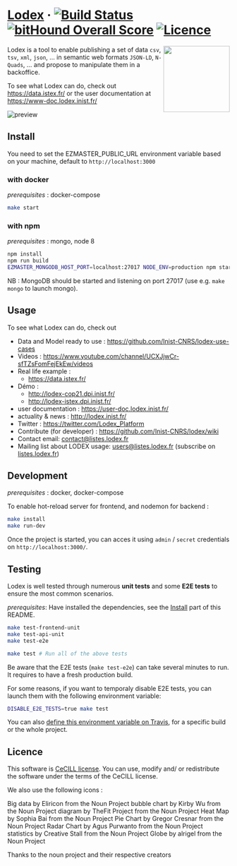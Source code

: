 # [Lodex](http://lodex.inist.fr) &middot; [![Build Status](https://travis-ci.org/Inist-CNRS/lodex.svg?branch=master)](https://travis-ci.org/Inist-CNRS/lodex) [![bitHound Overall Score](https://cdn.rawgit.com/aleen42/badges/master/src/gitbook_1.svg)](https://lodex.gitbooks.io/lodex-user-documentation) [![Licence](https://img.shields.io/badge/licence-CeCILL%202.1-yellow.svg)](http://www.cecill.info)

<img src="https://user-images.githubusercontent.com/7420853/30152932-1794db3c-93b5-11e7-98ab-a7f28d0061cb.png" width=150 align=right>

Lodex is a tool to enable publishing a set of data `csv`, `tsv`, `xml`, `json`, ... in semantic web formats `JSON-LD`, `N-Quads`, ... and propose to manipulate them in a backoffice.

To see what Lodex can do, check out <https://data.istex.fr/> or the user documentation at <https://www-doc.lodex.inist.fr/>

![preview](https://docs.google.com/drawings/d/e/2PACX-1vQA8ze2ktkRLXZB9sNWkft0cUpf_jOJbTfQA7AtzvwsRfswBCuiWwEsI3kvHzAzmZNhz4CxcePQ02cA/pub?w=904&h=581)

## Install

You need to set the EZMASTER_PUBLIC_URL environment variable based on your machine, default to `http://localhost:3000`

### with docker

_prerequisites_ : docker-compose

```bash
make start
```

### with npm

_prerequisites_ : mongo, node 8

```bash
npm install
npm run build
EZMASTER_MONGODB_HOST_PORT=localhost:27017 NODE_ENV=production npm start
```

NB : MongoDB should be started and listening on port 27017 (use e.g. `make
mongo` to launch mongo).

## Usage

To see what Lodex can do, check out

- Data and Model ready to use : <https://github.com/Inist-CNRS/lodex-use-cases>
- Videos : <https://www.youtube.com/channel/UCXJjwCr-sfTZsFomFejEkEw/videos>
- Real life example :
  - <https://data.istex.fr/>
- Démo :
  - <http://lodex-cop21.dpi.inist.fr/>
  - <http://lodex-istex.dpi.inist.fr/>
- user documentation : <https://user-doc.lodex.inist.fr/>
- actuality & news : <http://lodex.inist.fr/>
- Twitter : <https://twitter.com/Lodex_Platform>
- Contribute (for developer) : <https://github.com/Inist-CNRS/lodex/wiki>
- Contact email: contact@listes.lodex.fr
- Mailing list about LODEX usage: users@listes.lodex.fr (subscribe on [listes.lodex.fr](https://listes.lodex.fr/sympa/info/users))

## Development

_prerequisites_ : docker, docker-compose

To enable hot-reload server for frontend, and nodemon for backend :

```bash
make install
make run-dev
```

Once the project is started, you can acces it using `admin` / `secret` credentials on `http://localhost:3000/`.

## Testing

Lodex is well tested through numerous **unit tests** and some **E2E tests** to ensure the most common scenarios.

_prerequisites_: Have installed the dependencies, see the [Install](#install) part of this README.

```bash
make test-frontend-unit
make test-api-unit
make test-e2e

make test # Run all of the above tests
```

Be aware that the E2E tests (`make test-e2e`) can take several minutes to run. It requires to have a fresh production build.

For some reasons, if you want to temporaly disable E2E tests, you can launch them with the following environment variable:

```bash
DISABLE_E2E_TESTS=true make test
```

You can also [define this environment variable on Travis](https://docs.travis-ci.com/user/environment-variables/), for a specific build or the whole project.

## Licence

This software is [CeCILL license](https://github.com/Inist-CNRS/lodex/blob/master/LICENSE).
You can  use, modify and/ or redistribute the software under the terms of the CeCILL license.

We also use the following icons :

Big data by Eliricon from the Noun Project
bubble chart by Kirby Wu from the Noun Project
diagram by TheFit Project from the Noun Project
Heat Map by Sophia Bai from the Noun Project
Pie Chart by Gregor Cresnar from the Noun Project
Radar Chart by Agus Purwanto from the Noun Project
statistics by Creative Stall from the Noun Project
Globe by alrigel from the Noun Project

Thanks to the noun project and their respective creators
